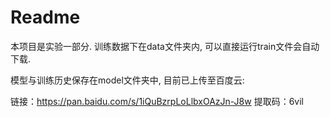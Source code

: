 # Readme

本项目是实验一部分. 训练数据下在data文件夹内, 可以直接运行train文件会自动下载.

模型与训练历史保存在model文件夹中, 目前已上传至百度云:

链接：https://pan.baidu.com/s/1iQuBzrpLoLlbxOAzJn-J8w 
提取码：6vil
